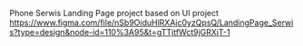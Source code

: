 Phone Serwis Landing Page project based on UI project 
https://www.figma.com/file/nSb9OiduHlRXAjc0yzQpsQ/LandingPage_Serwis?type=design&node-id=110%3A95&t=gTTjtfWct9jGRXjT-1

